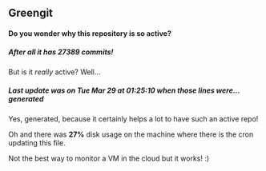 ## Greengit

#### Do you wonder why this repository is so active?

##### After all it has 27389 commits!

But is it *really* active? Well...

##### Last update was on Tue Mar 29 at 01:25:10 when those lines were... generated

Yes, generated, because it certainly helps a lot to have such an active repo!

Oh and there was **27%** disk usage on the machine
where there is the cron updating this file.

Not the best way to monitor a VM in the cloud but it works! :)
